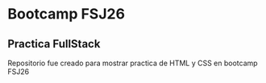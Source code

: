 # Bootcamp FSJ26

## Practica FullStack
Repositorio fue creado para mostrar practica de HTML y CSS en bootcamp FSJ26
